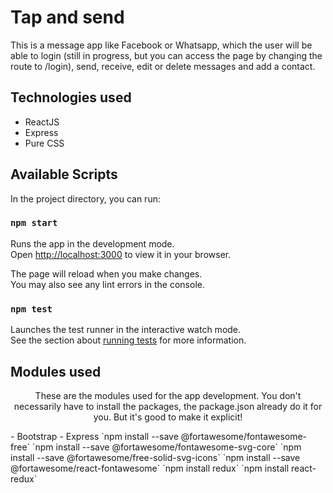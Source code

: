 # Tap and send

This is a message app like Facebook or Whatsapp, which the user will be able to login (still in progress, but you can access the page by changing the route to /login), send, receive, edit or delete messages and add a contact.

## Technologies used
- ReactJS
- Express
- Pure CSS

## Available Scripts

In the project directory, you can run:

### `npm start`

Runs the app in the development mode.\
Open [http://localhost:3000](http://localhost:3000) to view it in your browser.

The page will reload when you make changes.\
You may also see any lint errors in the console.

### `npm test`

Launches the test runner in the interactive watch mode.\
See the section about [running tests](https://facebook.github.io/create-react-app/docs/running-tests) for more information.

## Modules used
<p align="center">These are the modules used for the app development. You don't necessarily have to install the packages, the package.json already do it for you. But it's good to make it explicit!</p>
- Bootstrap
- Express
`npm install --save @fortawesome/fontawesome-free`
`npm install --save @fortawesome/fontawesome-svg-core`
`npm install --save @fortawesome/free-solid-svg-icons`
`npm install --save @fortawesome/react-fontawesome`
`npm install redux`
`npm install react-redux`
